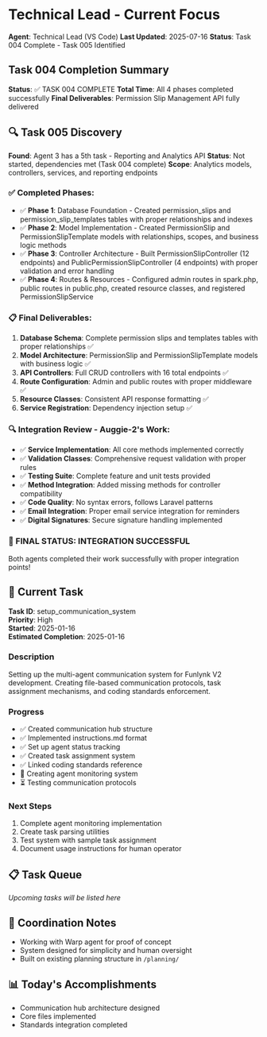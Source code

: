 # Technical Lead - Current Focus
**Agent**: Technical Lead (VS Code)
**Last Updated**: 2025-07-16
**Status**: Task 004 Complete - Task 005 Identified

## Task 004 Completion Summary

**Status**: ✅ TASK 004 COMPLETE
**Total Time**: All 4 phases completed successfully
**Final Deliverables**: Permission Slip Management API fully delivered

## 🔍 Task 005 Discovery

**Found**: Agent 3 has a 5th task - Reporting and Analytics API
**Status**: Not started, dependencies met (Task 004 complete)
**Scope**: Analytics models, controllers, services, and reporting endpoints

### ✅ Completed Phases:
- ✅ **Phase 1**: Database Foundation - Created permission_slips and permission_slip_templates tables with proper relationships and indexes
- ✅ **Phase 2**: Model Implementation - Created PermissionSlip and PermissionSlipTemplate models with relationships, scopes, and business logic methods
- ✅ **Phase 3**: Controller Architecture - Built PermissionSlipController (12 endpoints) and PublicPermissionSlipController (4 endpoints) with proper validation and error handling
- ✅ **Phase 4**: Routes & Resources - Configured admin routes in spark.php, public routes in public.php, created resource classes, and registered PermissionSlipService

### 📋 Final Deliverables:
1. **Database Schema**: Complete permission slips and templates tables with proper relationships ✅
2. **Model Architecture**: PermissionSlip and PermissionSlipTemplate models with business logic ✅
3. **API Controllers**: Full CRUD controllers with 16 total endpoints ✅
4. **Route Configuration**: Admin and public routes with proper middleware ✅
5. **Resource Classes**: Consistent API response formatting ✅
6. **Service Registration**: Dependency injection setup ✅

### 🔍 Integration Review - Auggie-2's Work:
- ✅ **Service Implementation**: All core methods implemented correctly
- ✅ **Validation Classes**: Comprehensive request validation with proper rules
- ✅ **Testing Suite**: Complete feature and unit tests provided
- ✅ **Method Integration**: Added missing methods for controller compatibility
- ✅ **Code Quality**: No syntax errors, follows Laravel patterns
- ✅ **Email Integration**: Proper email service integration for reminders
- ✅ **Digital Signatures**: Secure signature handling implemented

### 🎉 FINAL STATUS: INTEGRATION SUCCESSFUL
Both agents completed their work successfully with proper integration points!

## 🎯 Current Task
**Task ID**: setup_communication_system  
**Priority**: High  
**Started**: 2025-01-16  
**Estimated Completion**: 2025-01-16  

### Description
Setting up the multi-agent communication system for Funlynk V2 development. Creating file-based communication protocols, task assignment mechanisms, and coding standards enforcement.

### Progress
- ✅ Created communication hub structure
- ✅ Implemented instructions.md format
- ✅ Set up agent status tracking
- ✅ Created task assignment system
- ✅ Linked coding standards reference
- 🔄 Creating agent monitoring system
- ⏳ Testing communication protocols

### Next Steps
1. Complete agent monitoring implementation
2. Create task parsing utilities
3. Test system with sample task assignment
4. Document usage instructions for human operator

## 📋 Task Queue
*Upcoming tasks will be listed here*

## 🤝 Coordination Notes
- Working with Warp agent for proof of concept
- System designed for simplicity and human oversight
- Built on existing planning structure in `/planning/`

## 📊 Today's Accomplishments
- Communication hub architecture designed
- Core files implemented
- Standards integration completed
